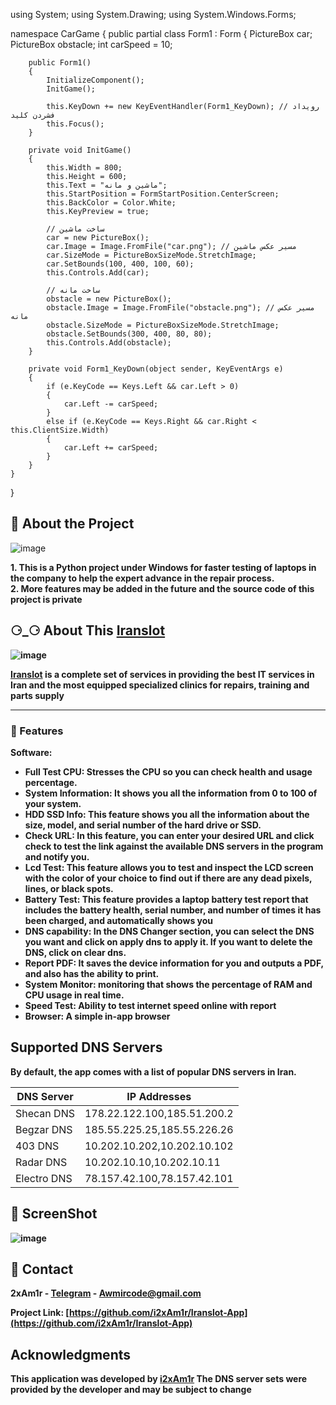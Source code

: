 using System;
using System.Drawing;
using System.Windows.Forms;

namespace CarGame
{
    public partial class Form1 : Form
    {
        PictureBox car;
        PictureBox obstacle;
        int carSpeed = 10;

        public Form1()
        {
            InitializeComponent();
            InitGame();

            this.KeyDown += new KeyEventHandler(Form1_KeyDown); // رویداد فشردن کلید
            this.Focus();
        }

        private void InitGame()
        {
            this.Width = 800;
            this.Height = 600;
            this.Text = "ماشین و مانه";
            this.StartPosition = FormStartPosition.CenterScreen;
            this.BackColor = Color.White;
            this.KeyPreview = true;

            // ساخت ماشین
            car = new PictureBox();
            car.Image = Image.FromFile("car.png"); // مسیر عکس ماشین
            car.SizeMode = PictureBoxSizeMode.StretchImage;
            car.SetBounds(100, 400, 100, 60);
            this.Controls.Add(car);

            // ساخت مانه
            obstacle = new PictureBox();
            obstacle.Image = Image.FromFile("obstacle.png"); // مسیر عکس مانه
            obstacle.SizeMode = PictureBoxSizeMode.StretchImage;
            obstacle.SetBounds(300, 400, 80, 80);
            this.Controls.Add(obstacle);
        }

        private void Form1_KeyDown(object sender, KeyEventArgs e)
        {
            if (e.KeyCode == Keys.Left && car.Left > 0)
            {
                car.Left -= carSpeed;
            }
            else if (e.KeyCode == Keys.Right && car.Right < this.ClientSize.Width)
            {
                car.Left += carSpeed;
            }
        }
    }
}

## 🌟 About the Project
![image](https://github.com/user-attachments/assets/e1112814-615f-4c83-b9d0-101a83076b70)

<b>1. This is a Python project under Windows for faster testing of laptops in the company to help the expert advance in the repair process.<b><br>
<b>2. More features may be added in the future and the source code of this project is private<b>

## ⚆_⚆ About This [Iranslot](https://iranslot.com)
![image](https://github.com/user-attachments/assets/a731ccbe-e8f3-4758-b848-78b2003f4c05)


<b>[Iranslot](https://www.iranslot.com) is a complete set of services in providing the best IT services in Iran and the most equipped specialized clinics for repairs, training and parts supply<b><br>



---
### 🎯 Features

**Software:**
- **Full Test CPU**: Stresses the CPU so you can check health and usage percentage.
- **System Information**: It shows you all the information from 0 to 100 of your system.
- **HDD SSD Info**: This feature shows you all the information about the size, model, and serial number of the hard drive or SSD.
- **Check URL**: In this feature, you can enter your desired URL and click check to test the link against the available DNS servers in the program and notify you.
- **Lcd Test**: This feature allows you to test and inspect the LCD screen with the color of your choice to find out if there are any dead pixels, lines, or black spots.
- **Battery Test**: This feature provides a laptop battery test report that includes the battery health, serial number, and number of times it has been charged, and automatically shows you
- **DNS capability**: In the DNS Changer section, you can select the DNS you want and click on apply dns to apply it. If you want to delete the DNS, click on clear dns.
- **Report PDF**: It saves the device information for you and outputs a PDF, and also has the ability to print.
- **System Monitor**: monitoring that shows the percentage of RAM and CPU usage in real time.
- **Speed Test**: Ability to test internet speed online with report
- **Browser**: A simple in-app browser
## Supported DNS Servers

By default, the app comes with a list of popular DNS servers in Iran.

| DNS Server   | IP Addresses          |
| ------------ | ---------------------|
| Shecan DNS   | 178.22.122.100,185.51.200.2 |
| Begzar DNS   | 185.55.225.25,185.55.226.26 |
| 403 DNS      | 10.202.10.202,10.202.10.102 |
| Radar DNS    | 10.202.10.10,10.202.10.11 |
| Electro DNS  | 78.157.42.100,78.157.42.101 |
## 👀 ScreenShot
![image](https://github.com/user-attachments/assets/a9d40fc2-a7c2-4af0-9a37-4f226a871981)


## :handshake: Contact

2xAm1r - [Telegram](https://t.me/bftup) - Awmircode@gmail.com

Project Link: [https://github.com/i2xAm1r/Iranslot-App](https://github.com/i2xAm1r/Iranslot-App)

## Acknowledgments

<b>This application was developed by [i2xAm1r](https://github.com/i2xAm1r/) The DNS server sets were provided by the developer and may be subject to change<b>
